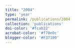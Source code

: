 ```yaml
---
title: "2004"
type: 'year'
permalink: /publications/2004
collection: 'publications'
doi-color: '#fcab22'
acrobat-color: '#f70e0c'
blogger-color: '#F37100'
---
```

